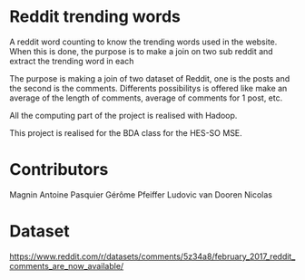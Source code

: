 # Reddit trending words

A reddit word counting to know the trending words used in the website. When this is done, the purpose is to make a join on two sub reddit and extract the trending word in each

The purpose is making a join of two dataset of Reddit, one is the posts and the second is the comments.
Differents possibilitys is offered like make an average of the length of comments, average of comments for 1 post, etc.

All the computing part of the project is realised with Hadoop.

This project is realised for the BDA class for the HES-SO MSE.

# Contributors 

Magnin Antoine
Pasquier Gérôme 
Pfeiffer Ludovic
van Dooren Nicolas

# Dataset

https://www.reddit.com/r/datasets/comments/5z34a8/february_2017_reddit_comments_are_now_available/
